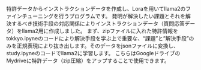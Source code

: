 特許データからインストラクションデータを作成し、Loraを用いてllama2のファインチューニングを行うプログラムです。
発明が解決したい課題とそれを解決するべき技術手段の対応関係によりインストラクションデータ（質問応答データ）をllama2用に作成しました。 
まず、zipファイルに入れた特許情報をtokkyo.ipyneのコードにより解決手段を学ぶ上で重要な、“課題”と”解決手段”のみを正規表現により抜き出します。そのデータをjsonファイルに変換し、study.ipyneのコードでllama2に学習します。
こちらはGoogleドライブのMydriveに特許データ（zip圧縮）をアップすることで使用できます。

